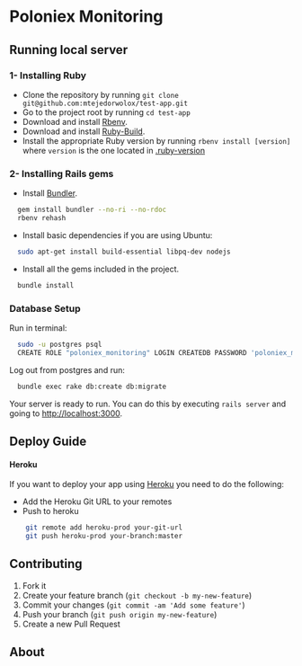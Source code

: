 Poloniex Monitoring
===============

## Running local server

### 1- Installing Ruby

- Clone the repository by running `git clone git@github.com:mtejedorwolox/test-app.git`
- Go to the project root by running `cd test-app`
- Download and install [Rbenv](https://github.com/rbenv/rbenv#basic-github-checkout).
- Download and install [Ruby-Build](https://github.com/rbenv/ruby-build#installing-as-an-rbenv-plugin-recommended).
- Install the appropriate Ruby version by running `rbenv install [version]` where `version` is the one located in [.ruby-version](.ruby-version)

### 2- Installing Rails gems

- Install [Bundler](http://bundler.io/).

```bash
  gem install bundler --no-ri --no-rdoc
  rbenv rehash
```
- Install basic dependencies if you are using Ubuntu:

```bash
  sudo apt-get install build-essential libpq-dev nodejs
```

- Install all the gems included in the project.

```bash
  bundle install
```

### Database Setup

Run in terminal:

```bash
  sudo -u postgres psql
  CREATE ROLE "poloniex_monitoring" LOGIN CREATEDB PASSWORD 'poloniex_monitoring';
```

Log out from postgres and run:

```bash
  bundle exec rake db:create db:migrate
```

Your server is ready to run. You can do this by executing `rails server` and going to [http://localhost:3000](http://localhost:3000).

## Deploy Guide

#### Heroku

If you want to deploy your app using [Heroku](https://www.heroku.com) you need to do the following:

- Add the Heroku Git URL to your remotes
- Push to heroku

```bash
	git remote add heroku-prod your-git-url
	git push heroku-prod your-branch:master
```

## Contributing

1. Fork it
2. Create your feature branch (`git checkout -b my-new-feature`)
3. Commit your changes (`git commit -am 'Add some feature'`)
7. Push your branch (`git push origin my-new-feature`)
8. Create a new Pull Request

## About

